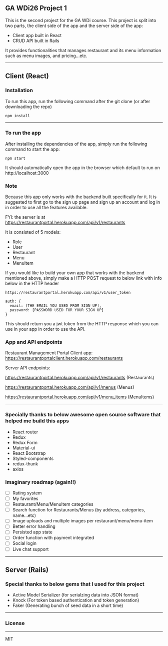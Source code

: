 ## GA WDi26 Project 1
This is the second project for the GA WDi course. This project is split into two parts, the client side of the app and the server side of the app:
- Client app built in React  
- CRUD API built in Rails

It provides functionalities that manages restaurant and its menu information such as menu images, and pricing...etc.

---

## Client (React)

### Installation
To run this app, run the following command after the git clone (or after downloading the repo)

```
npm install
```
---

### To run the app
After installing the dependencies of the app, simply run the following command to start the app:

```
npm start
```
It should automatically open the app in the browser which default to run on http://localhost:3000


### Note
Because this app only works with the backend built specifically for it. It is suggested to first go to the sign up page and sign up an account and log in in order to use all the features available.

FYI: the server is at https://restaurantportal.herokuapp.com/api/v1/restaurants

It is consisted of 5 models:
- Role
- User
- Restaurant
- Menu
- MenuItem

If you would like to build your own app that works with the backend mentioned above, simply make a HTTP POST request to below link with info below in the HTTP header

`https://restaurantportal.herokuapp.com/api/v1/user_token`

```
auth: {
  email: [THE EMAIL YOU USED FROM SIGN UP],
  password: [PASSWORD USED FOR YOUR SIGN UP]
}
```

This should return you a jwt token from the HTTP response which you can use in your app in order to use the API.

### App and API endpoints
Restaurant Management Portal
Client app: https://restaurantportalclient.herokuapp.com/restaurants

Server API endpoints:

https://restaurantportal.herokuapp.com/api/v1/restaurants
(Restaurants)

https://restaurantportal.herokuapp.com/api/v1/menus
(Menus)

https://restaurantportal.herokuapp.com/api/v1/menu_items
(MenuItems)

---

### Specially thanks to below awesome open source software that helped me build this apps
- React router
- Redux
- Redux Form
- Material-ui
- React Bootstrap
- Styled-components
- redux-thunk
- axios

### Imaginary roadmap (again!!)
- [ ] Rating system
- [ ] My favorites
- [ ] Restaurant/Menu/MenuItem categories
- [ ] Search function for Restaurants/Menus (by address, categories, name...etc)
- [ ] Image uploads and multiple images per restaurant/menu/menu-item
- [ ] Better error handling
- [ ] Persisted app state
- [ ] Order function with payment integrated
- [ ] Social login
- [ ] Live chat support
---

## Server (Rails)
### Special thanks to below gems that I used for this project
- Active Model Serializer (for serialzing data into JSON format)
- Knock (For token based authentication and token generation)
- Faker (Generating bunch of seed data in a short time)

---

### License
---
MIT
